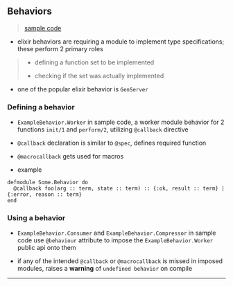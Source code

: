 
## Behaviors

> [sample code](./p28_behaviors.exs)

* elixir behaviors are requiring a module to implement type specifications; these perform 2 primary roles

> * defining a function set to be implemented
>
> * checking if the set was actually implemented

* one of the popular elixir behavior is `GenServer`


### Defining a behavior

* `ExampleBehavior.Worker` in sample code, a worker module behavior for 2 functions `init/1` and `perform/2`, utilizing `@callback` directive

* `@callback` declaration is similar to `@spec`, defines required function

* `@macrocallback` gets used for macros

* example

```
defmodule Some.Behavior do
  @callback foo(arg :: term, state :: term) :: {:ok, result :: term} | {:error, reason :: term}
end
```


### Using a behavior

* `ExampleBehavior.Consumer` and `ExampleBehavior.Compressor` in sample code use `@behaviour` attribute to impose the `ExampleBehavior.Worker` public api onto them

* if any of the intended `@callback` or `@macrocallback` is missed in imposed modules, raises a **warning** of `undefined behavior` on compile

---
